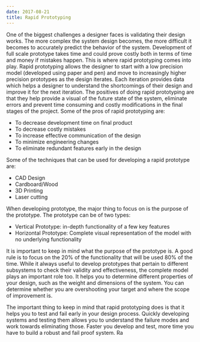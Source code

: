 ```yaml
---
date: 2017-08-21
title: Rapid Prototyping
---
```


One of the biggest challenges a designer faces is validating their design works. The more complex the system design becomes, the more difficult it becomes to accurately predict the behavior of the system. Development of full scale prototype takes time and could prove costly both in terms of time and money if mistakes happen. This is where rapid prototyping comes into play. Rapid prototyping allows the designer to start with a low precision model (developed using paper and pen) and move to increasingly higher precision prototypes as the design iterates. Each iteration provides data which helps a designer to understand the shortcomings of their design and improve it for the next iteration. The positives of doing rapid prototyping are that they help provide a visual of the future state of the system, eliminate errors and prevent time consuming and costly modifications in the final stages of the project. Some of the pros of rapid prototyping are:
- To decrease development time on final product
- To decrease costly mistakes
- To increase effective communication of the design
- To minimize engineering changes
- To eliminate redundant features early in the design


Some of the techniques that can be used for developing a rapid prototype are:
- CAD Design
- Cardboard/Wood
- 3D Printing
- Laser cutting

When developing prototype, the major thing to focus on is the purpose of the prototype. The prototype can be of two types:
- Vertical Prototype: in-depth functionality of a few key features
- Horizontal Prototype: Complete visual representation of the model with no underlying functionality

It is important to keep in mind what the purpose of the prototype is. A good rule is to focus on the 20% of the functionality that will be used 80% of the time. While it always useful to develop prototypes that pertain to different subsystems to check their validity and effectiveness, the complete model plays an important role too. It helps you to determine different properties of your design, such as the weight and dimensions of the system. You can determine whether you are overshooting your target and where the scope of improvement is.

The important thing to keep in mind that rapid prototyping does is that it helps you to test and fail early in your design process. Quickly developing systems and testing them allows you to understand the failure modes and work towards eliminating those. Faster you develop and test, more time you have to build a robust and fail proof system. Ra
